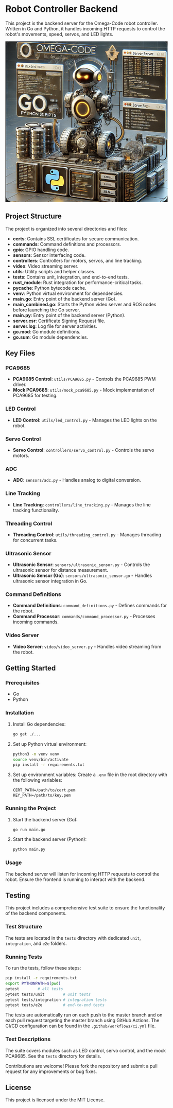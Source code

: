 # Robot Controller Backend

This project is the backend server for the Omega-Code robot controller. Written in Go and Python, it handles incoming HTTP requests to control the robot's movements, speed, servos, and LED lights.

![1719168072062](image/Readme/1719168072062.png)

## Project Structure

The project is organized into several directories and files:

- **certs**: Contains SSL certificates for secure communication.
- **commands**: Command definitions and processors.
- **gpio**: GPIO handling code.
- **sensors**: Sensor interfacing code.
- **controllers**: Controllers for motors, servos, and line tracking.
- **video**: Video streaming server.
- **utils**: Utility scripts and helper classes.
- **tests**: Contains unit, integration, and end-to-end tests.
- **rust_module**: Rust integration for performance-critical tasks.
- **__pycache__**: Python bytecode cache.
- **venv**: Python virtual environment for dependencies.
- **main.go**: Entry point of the backend server (Go).
- **main_combined.go**: Starts the Python video server and ROS nodes before launching the Go server.
- **main.py**: Entry point of the backend server (Python).
- **server.csr**: Certificate Signing Request file.
- **server.log**: Log file for server activities.
- **go.mod**: Go module definitions.
- **go.sum**: Go module dependencies.

## Key Files

### PCA9685

- **PCA9685 Control**: `utils/PCA9685.py` - Controls the PCA9685 PWM driver.
- **Mock PCA9685**: `utils/mock_pca9685.py` - Mock implementation of PCA9685 for testing.

### LED Control

- **LED Control**: `utils/led_control.py` - Manages the LED lights on the robot.

### Servo Control

- **Servo Control**: `controllers/servo_control.py` - Controls the servo motors.

### ADC

- **ADC**: `sensors/adc.py` - Handles analog to digital conversion.

### Line Tracking

- **Line Tracking**: `controllers/line_tracking.py` - Manages the line tracking functionality.

### Threading Control

- **Threading Control**: `utils/threading_control.py` - Manages threading for concurrent tasks.

### Ultrasonic Sensor

- **Ultrasonic Sensor**: `sensors/ultrasonic_sensor.py` - Controls the ultrasonic sensor for distance measurement.
- **Ultrasonic Sensor (Go)**: `sensors/ultrasonic_sensor.go` - Handles ultrasonic sensor integration in Go.

### Command Definitions

- **Command Definitions**: `command_definitions.py` - Defines commands for the robot.
- **Command Processor**: `commands/command_processor.py` - Processes incoming commands.

### Video Server

- **Video Server**: `video/video_server.py` - Handles video streaming from the robot.

## Getting Started

### Prerequisites

- Go
- Python

### Installation

1. Install Go dependencies:

   ```bash
   go get ./...
   ```
2. Set up Python virtual environment:

   ```bash
   python3 -m venv venv
   source venv/bin/activate
   pip install -r requirements.txt
   ```
3. Set up environment variables:
   Create a `.env` file in the root directory with the following variables:

   ```env
   CERT_PATH=/path/to/cert.pem
   KEY_PATH=/path/to/key.pem
   ```

### Running the Project

1. Start the backend server (Go):

   ```bash
   go run main.go
   ```
2. Start the backend server (Python):

   ```bash
   python main.py
   ```

### Usage

The backend server will listen for incoming HTTP requests to control the robot. Ensure the frontend is running to interact with the backend.

## Testing

This project includes a comprehensive test suite to ensure the functionality of the backend components.

### Test Structure

The tests are located in the `tests` directory with dedicated `unit`, `integration`, and `e2e` folders.

### Running Tests

To run the tests, follow these steps:

```bash
pip install -r requirements.txt
export PYTHONPATH=$(pwd)
pytest        # all tests
pytest tests/unit        # unit tests
pytest tests/integration # integration tests
pytest tests/e2e         # end-to-end tests
```


The tests are automatically run on each push to the master branch and on each pull request targeting the master branch using GitHub Actions. The CI/CD configuration can be found in the `.github/workflows/ci.yml` file.

### Test Descriptions
The suite covers modules such as LED control, servo control, and the mock PCA9685. See the `tests` directory for details.

Contributions are welcome! Please fork the repository and submit a pull request for any improvements or bug fixes.

## License

This project is licensed under the MIT License.
